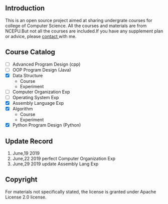 ## Introduction
This is an open source project aimed at sharing undergrate courses for college of Computer Science. All the courses and materials are from NCEPU.But not all the courses are included.If you have any supplement plan or advice, please <a href="Mailto:raibows@hotmail.com">contact </a>with me.

## Course Catalog
- [ ] Advanced Program Design (cpp)
- [ ] OOP Program Design (Java)
- [x] Data Structure
    - Course
    - Experiment
- [ ] Computer Organization Exp
- [ ] Operating System Exp
- [x] Assembly Language Exp
- [x] Algorithm
    - Course
    - Experiment
- [x] Python Program Design (Python)
## Update Record
1. June,19 2019
2. June,22 2019 perfect Computer Organization Exp
3. June,29 2019 update Assembly Lang Exp
## Copyright
For materials not specifically stated, the license is granted under Apache License 2.0 license.
